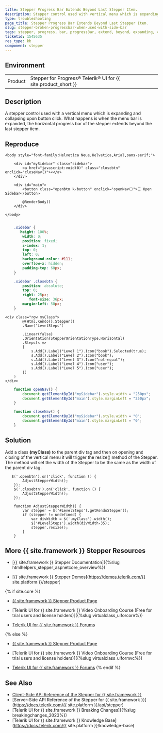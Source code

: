 ```yaml
---
title: Stepper Progress Bar Extends Beyond Last Stepper Item.
description: Stepper control used with vertical menu which is expanding and collapsing upon button click. What happen is when menu bar is expanded, the horizontal progress bar of stepper extends beyond last stepper item.
type: troubleshooting
page_title: Stepper Progress Bar Extends Beyond Last Stepper Item.
slug: stepper-broken-progressbar-when-used-with-side-bar
tags: stepper, progress, bar, progressBar, extend, beyond, expanding, collapsing, vertical, menu
ticketid: 1545635
res_type: kb
component: stepper
---
```


## Environment

<table>
 <tr>
  <td>Product</td>
  <td>Stepper for Progress® Telerik® UI for {{ site.product_short }}</td>
 </tr>
</table>


## Description

A stepper control used with a vertical menu which is expanding and collapsing upon button click. What happens is when the menu bar is expanded, the horizontal progress bar of the stepper extends beyond the last stepper item.

## Reproduce


```_Layout.cshtml
<body style="font-family:Helvetica Neue,Helvetica,Arial,sans-serif;">

    <div id="mySidebar" class="sidebar">
        <a href="javascript:void(0)" class="closebtn" onclick="closeNav()">×</a>
    </div>

    <div id="main">
        <button class="openbtn k-button" onclick="openNav()">☰ Open Sidebar</button>

        @RenderBody()
    </div>

</body>
```
```style.css

    .sidebar {
       height: 100%;
        width: 0;
        position: fixed;
        z-index: 1;
        top: 0;
        left: 0;
        background-color: #111;
        overflow-x: hidden;
        padding-top: 60px;
    }

    .sidebar .closebtn {
        position: absolute;
        top: 0;
        right: 25px;
           font-size: 36px;
        margin-left: 50px;
    }
```
```Index.cshtml
<div class="row myClass">
        @(Html.Kendo().Stepper()
        .Name("LevelSteps")

        .Linear(false)
        .Orientation(StepperOrientationType.Horizontal)
        .Steps(s =>
        {
            s.Add().Label("Level 1").Icon("book").Selected(true);
            s.Add().Label("Level 2").Icon("book");
            s.Add().Label("Level 3").Icon("not-equal");
            s.Add().Label("Level 4").Icon("user");
            s.Add().Label("Level 5").Icon("user");
        })
    )
</div>
```
```script.js
    function openNav() {
        document.getElementById("mySidebar").style.width = "250px";
        document.getElementById("main").style.marginLeft = "250px";
    }

    function closeNav() {
        document.getElementById("mySidebar").style.width = "0";
        document.getElementById("main").style.marginLeft = "0";
    }
```

## Solution

 Add a class **(myClass)** to the parent div tag and then on opening and closing of the vertical menu it will trigger the resize() method of the Stepper. The method will set the width of the Stepper to be the same as the width of the parent div tag.

```
   $('.openbtn').on('click', function () {
        AdjustStepperWidth();
    });
    $('.closebtn').on('click', function () {
        AdjustStepperWidth();
    });

    function AdjustStepperWidth() {
        var stepper = $('#LevelSteps').getKendoStepper();
        if (stepper != undefined) {
            var divWidth = $('.myClass').width();
            $('#LevelSteps').width(divWidth-35);
            stepper.resize();
        }
    }
```

## More {{ site.framework }} Stepper Resources

* [{{ site.framework }} Stepper Documentation]({%slug htmlhelpers_stepper_aspnetcore_overview%})

* [{{ site.framework }} Stepper Demos](https://demos.telerik.com/{{ site.platform }}/stepper)

{% if site.core %}
* [{{ site.framework }} Stepper Product Page](https://www.telerik.com/aspnet-core-ui/stepper)

* [Telerik UI for {{ site.framework }} Video Onboarding Course (Free for trial users and license holders)]({%slug virtualclass_uiforcore%})

* [Telerik UI for {{ site.framework }} Forums](https://www.telerik.com/forums/aspnet-core-ui)

{% else %}
* [{{ site.framework }} Stepper Product Page](https://www.telerik.com/aspnet-mvc/stepper)

* [Telerik UI for {{ site.framework }} Video Onboarding Course (Free for trial users and license holders)]({%slug virtualclass_uiformvc%})

* [Telerik UI for {{ site.framework }} Forums](https://www.telerik.com/forums/aspnet-mvc)
{% endif %}

## See Also

* [Client-Side API Reference of the Stepper for {{ site.framework }}](https://docs.telerik.com/kendo-ui/api/javascript/ui/stepper)
* [Server-Side API Reference of the Stepper for {{ site.framework }}](https://docs.telerik.com/{{ site.platform }}/api/stepper)
* [Telerik UI for {{ site.framework }} Breaking Changes]({%slug breakingchanges_2023%})
* [Telerik UI for {{ site.framework }} Knowledge Base](https://docs.telerik.com/{{ site.platform }}/knowledge-base)
